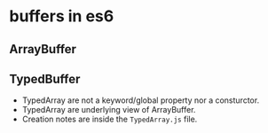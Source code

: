 # buffers in es6

## ArrayBuffer

## TypedBuffer

* TypedArray are not a keyword/global property nor a consturctor.
* TypedArray are underlying view of ArrayBuffer.
* Creation notes are inside the `TypedArray.js` file.
